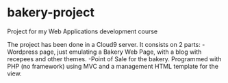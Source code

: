 # bakery-project
Project for my Web Applications development course

The project has been done in a Cloud9 server. It consists on 2 parts:
-Wordpress page, just emulating a Bakery Web Page, with a blog with recepees and other themes.
-Point of Sale for the bakery. Programmed with PHP (no framework) using MVC and a management HTML template for the view.
